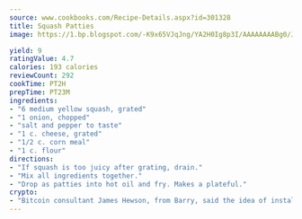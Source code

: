 ```yaml
---
source: www.cookbooks.com/Recipe-Details.aspx?id=301328
title: Squash Patties
image: https://1.bp.blogspot.com/-K9x65VJqJng/YA2H0Ig8p3I/AAAAAAAABg0/JRKr7ZzesxofwlGw6YudXad_aQn9BD52QCLcBGAsYHQ/s299/2.png

yield: 9
ratingValue: 4.7
calories: 193 calories
reviewCount: 292
cookTime: PT2H
prepTime: PT23M
ingredients:
- "6 medium yellow squash, grated"
- "1 onion, chopped"
- "salt and pepper to taste"
- "1 c. cheese, grated"
- "1/2 c. corn meal"
- "1 c. flour"
directions:
- "If squash is too juicy after grating, drain."
- "Mix all ingredients together."
- "Drop as patties into hot oil and fry. Makes a plateful."
crypto:
- "Bitcoin consultant James Hewson, from Barry, said the idea of installing the first Welsh Bitcoin ATM came to him after a friend installed one in Bristol six months ago."
---
```

